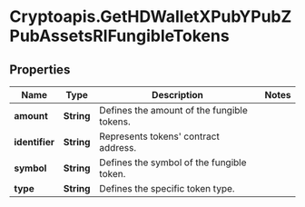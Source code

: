 # Cryptoapis.GetHDWalletXPubYPubZPubAssetsRIFungibleTokens

## Properties

Name | Type | Description | Notes
------------ | ------------- | ------------- | -------------
**amount** | **String** | Defines the amount of the fungible tokens. | 
**identifier** | **String** | Represents tokens&#39; contract address. | 
**symbol** | **String** | Defines the symbol of the fungible token. | 
**type** | **String** | Defines the specific token type. | 



